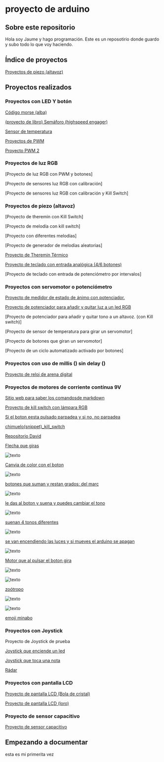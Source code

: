 # proyecto de arduino

## Sobre este repositorio

Hola soy Jaume y hago programación. Este es un reposotirio donde guardo y subo todo lo que voy haciendo. 

## Índice de proyectos

[Proyectos de piezo (altavoz)](#proyectos-de-piezo-altavoz)

## Proyectos realizados

### Proyectos con LED Y botón

[Código morse (alba)](https://github.com/Albitah24/arduino/blob/main/SOS_MORSE.ino)

[(proyecto de libro) Semáforo (highspeed engager)](https://github.com/Jsamapro/arduino/blob/main/SEMAFORO.ino)

[Sensor de temperatura](https://github.com/Jsamapro/arduino/blob/main/medidor_de_temperatura.ino)

[Proyectos de PWM](https://github.com/Jsamapro/arduino/blob/main/PWM1.ino)

[Proyecto PWM 2](https://github.com/Jsamapro/arduino/blob/main/sketch_jan28b.ino)

### Proyectos de luz RGB

[Proyecto de luz RGB con PWM y botones]

[Proyecto de sensores luz RGB con calibración]

[Proyecto de sensores luz RGB con calibración y Kill Switch]

### Proyectos de piezo (altavoz)

[Proyecto de theremin con Kill Switch]

[Proyecto de melodía con kill switch]

[Proyecto con diferentes melodías]

[Proyecto de generador de melodías aleatorias]

[Proyecto de Theremin Térmico](https://github.com/Jsamapro/arduino/blob/main/theremin_termico.ino)

[Proyecto de teclado con entrada analógica (4/6 botones)](https://github.com/Jsamapro/arduino/blob/main/instrumento_de_teclado.ino)

[Proyecto de teclado con entrada de potenciómetro por intervalos]

### Proyectos con servomotor o potenciómetro

[Proyecto de medidor de estado de ánimo con potenciador.](https://github.com/Jsamapro/arduino/blob/main/ruleta_de_los_animos.ino)

[Proyecto de potenciador para añadir y quitar luz a un led RGB](https://github.com/Jsamapro/arduino/blob/main/luz_moludable.ino)

[Proyecto de potenciador para añadir y quitar tono a un altavoz. (con Kill switch)]

[Proyecto de sensor de temperatura para girar un servomotor]

[Proyecto de botones que giran un servomotor]

[Proyecto de un ciclo automatizado activado por botones]

### Proyectos con uso de millis () sin delay ()

[Proyecto de reloj de arena digital](https://github.com/Jsamapro/arduino/blob/main/Reloj_de_arena_digital.ino)

### Proyectos de motores de corriente contínua 9V

[Sitio web para saber los comandosde markdown](https://guides.github.com/pdfs/markdown-cheatsheet-online.pdf)

[Proyecto de kill switch con lámpara RGB](https://github.com/Jsamapro/arduino/blob/main/kill_switch.ino)

[Si el boton eesta pulsado parpadea y si no, no parpadea](https://github.com/Jsamapro/arduino/blob/main/PWM1.ino)

[chimuelo(snippet)_kill_switch](https://github.com/Jsamapro/arduino/blob/main/snippet_kill_switch.cpp)

[Repositorio David](https://github.com/d-prieto/arduinoCourse#repositorios-de-alumnos)

[Flecha que giras](https://github.com/Jsamapro/arduino/blob/main/ruleta_de_los_animos.ino)

![texto](https://github.com/Jsamapro/arduino/blob/main/IMG_20210208_123424.jpg)

[Canvia de color con el boton](https://github.com/Jsamapro/arduino/blob/main/luz_moludable.ino)

![texto](https://github.com/Jsamapro/arduino/blob/main/IMG_20210209_115945.jpg)

[botones que suman y restan grados: del marc](https://github.com/Jsamapro/arduino/blob/main/botones_suman_y_restan_grados.ino)

![texto](https://github.com/Jsamapro/arduino/blob/main/IMG_20210209_131707.jpg)

[le das al boton y suena y puedes cambiar el tono](https://github.com/Jsamapro/arduino/blob/main/theremin_con_killswitch_y_potenciometro.ino)

![texto](https://raw.githubusercontent.com/Wesley3455/Arduino-/main/1612871762579.jpg)

[suenan 4 tonos diferentes](https://github.com/Jsamapro/arduino/blob/main/instrumento_de_teclado.ino)

![texto](https://github.com/Jsamapro/arduino/blob/main/IMG_20210212_102140.jpg)

[se van encendiendo las luces y si mueves el arduino se apagan](https://github.com/Jsamapro/arduino/blob/main/Reloj_de_arena_digital.ino)

![texto](https://github.com/Jsamapro/arduino/blob/main/IMG_20210212_133738.jpg)

[Motor que al pulsar el boton gira](https://github.com/Jsamapro/arduino/blob/main/motor_que_gira.ino)

![texto](https://github.com/Jsamapro/arduino/blob/main/IMG_20210219_100958.jpg)

![texto](https://github.com/Jsamapro/arduino/blob/main/IMG_20210219_131846.jpg)

[zoótropo](https://github.com/Jsamapro/arduino/blob/main/zo_tropo.ino)

![texto](https://github.com/Jsamapro/arduino/blob/main/IMG_20210315_101107.jpg)

![texto](https://github.com/Jsamapro/arduino/blob/main/IMG_20210315_103330.jpg)

[emoji minabo](https://github.com/Jsamapro/arduino/blob/main/pantallita_minabo.ino)

### Proyectos con Joystick

Proyecto de Joystick de prueba

[Joystick que enciende un led](https://github.com/Jsamapro/arduino/blob/main/yoistic_led.ino)

[Joystick que toca una nota](https://github.com/Jsamapro/arduino/blob/main/yoistic_led_radar_altavox.ino)

[Rádar](https://github.com/Jsamapro/arduino/blob/main/yoistic_led_variacion_02.ino)

### Proyectos con pantalla LCD

[Proyecto de pantalla LCD (Bola de cristal)](https://github.com/Jsamapro/arduino/blob/main/pantallita_zdhsdfh.ino)
    
[Proyecto de pantalla LCD (loro)](https://github.com/Jsamapro/arduino/blob/main/pantallita_minabo.ino)

### Proyecto de sensor capacitivo

[Proyecto de sensor capacitivo](https://github.com/Jsamapro/arduino/blob/main/lampara_tactil.ino)

## Empezando a documentar
esta es mi primerita vez
